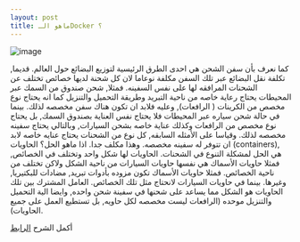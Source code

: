 ```yaml
---
layout: post
title: ماهو الـDocker ؟
---
```

![image](https://github.com/isultane/blog/tree/master/images/docker.jpg)

كما نعرف بأن سفن الشحن هي احدى الطرق الرئيسية لتوزيع البضائع حول العالم. قديما, تكلفة نقل البضائع عبر تلك السفن مكلفة نوعاما لان كل شحنة لديها خصائص تختلف عن الشحنات المرافقه لها على نفس السفينه. فمثلا, شحن صندوق من السمك عبر المحيطات يحتاج رعاية خاصه من ناحية التبريد وطريقة التحميل والتنزيل كما انه يحتاج نوع مخصص من الكرينات ( الرافعات), وعليه فلابد ان تكون هناك سفن مخصصه لذلك. بينما في حالة شحن سياره عبر المحيطات فلا يحتاج نفس العناية بصندوق السمك, بل يحتاج نوع مخصص من الرافعات وكذلك عناية خاصه بشحن السيارات, وبالتالي يحتاج سفينه مخصصه لذلك. وقياسا على الأمثله السابقه, كل نوع من الشحنات يحتاج عنايه خاصه لابد ان تتوفر له سفينه مخصصه. وهذا مكلف جدا. اذا ماهو الحل؟
الحاويات (containers), هي الحل لمشكلة التنوع في الشحنات. الحاويات لها شكل واحد وتختلف في الخصائص, فمثلا حاويات الأسماك هي نفسها حاويات السيارات من ناحية الشكل ولاكن تختلف من ناحية الخصائص. فمثلا حاويات الأسماك تكون مزوده بأدوات تبريد, مضادات للبكتيريا, وغيرها. بينما في حاويات السيارات لانحتاج مثل تلك الخصائص. العامل المشترك بين تلك الحاويات هو الشكل مما يساعد على شحنها في سفينة شحن واحده, وايضا الية التحميل والتنزيل موحده (الرافعات ليست مخصصه لكل حاويه, بل تستطيع العمل على جميع الحاويات). 

 
 أكمل الشرح [الرابط](https://github.com/isultane/Tutorials-ar/blob/master/Docker%20%D9%85%D8%A7%D9%87%D9%88%20%D8%A7%D9%84%D9%80.pdf)